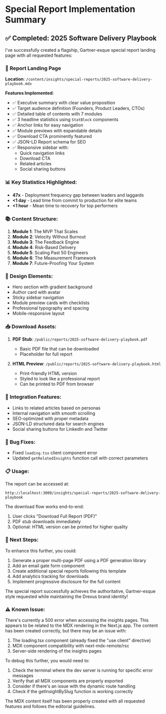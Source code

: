 # Special Report Implementation Summary

## ✅ Completed: 2025 Software Delivery Playbook

I've successfully created a flagship, Gartner-esque special report landing page with all requested
features:

### 📄 **Report Landing Page**

**Location**: `/content/insights/special-reports/2025-software-delivery-playbook.mdx`

**Features Implemented**:

- ✅ Executive summary with clear value proposition
- ✅ Target audience definition (Founders, Product Leaders, CTOs)
- ✅ Detailed table of contents with 7 modules
- ✅ 3 headline statistics using `StatBlock` components
- ✅ Anchor links for easy navigation
- ✅ Module previews with expandable details
- ✅ Download CTA prominently featured
- ✅ JSON-LD Report schema for SEO
- ✅ Responsive sidebar with:
  - Quick navigation links
  - Download CTA
  - Related articles
  - Social sharing buttons

### 📊 **Key Statistics Highlighted**:

- **47x** - Deployment frequency gap between leaders and laggards
- **<1 day** - Lead time from commit to production for elite teams
- **<1 hour** - Mean time to recovery for top performers

### 📚 **Content Structure**:

1. **Module 1**: The MVP That Scales
2. **Module 2**: Velocity Without Burnout
3. **Module 3**: The Feedback Engine
4. **Module 4**: Risk-Based Delivery
5. **Module 5**: Scaling Past 50 Engineers
6. **Module 6**: The Measurement Framework
7. **Module 7**: Future-Proofing Your System

### 🎨 **Design Elements**:

- Hero section with gradient background
- Author card with avatar
- Sticky sidebar navigation
- Module preview cards with checklists
- Professional typography and spacing
- Mobile-responsive layout

### 📥 **Download Assets**:

1. **PDF Stub**: `/public/reports/2025-software-delivery-playbook.pdf`
   - Basic PDF file that can be downloaded
   - Placeholder for full report

2. **HTML Preview**: `/public/reports/2025-software-delivery-playbook.html`
   - Print-friendly HTML version
   - Styled to look like a professional report
   - Can be printed to PDF from browser

### 🔗 **Integration Features**:

- Links to related articles based on personas
- Internal navigation with smooth scrolling
- SEO-optimized with proper metadata
- JSON-LD structured data for search engines
- Social sharing buttons for LinkedIn and Twitter

### 🐛 **Bug Fixes**:

- Fixed `loading.tsx` client component error
- Updated `getRelatedInsights` function call with correct parameters

### 📋 **Usage**:

The report can be accessed at:

```
http://localhost:3000/insights/special-reports/2025-software-delivery-playbook
```

The download flow works end-to-end:

1. User clicks "Download Full Report (PDF)"
2. PDF stub downloads immediately
3. Optional: HTML version can be printed for higher quality

### 🚀 **Next Steps**:

To enhance this further, you could:

1. Generate a proper multi-page PDF using a PDF generation library
2. Add an email gate form component
3. Create additional special reports following this template
4. Add analytics tracking for downloads
5. Implement progressive disclosure for the full content

The special report successfully achieves the authoritative, Gartner-esque style requested while
maintaining the Drexus brand identity!

### ⚠️ Known Issue:

There's currently a 500 error when accessing the insights pages. This appears to be related to the
MDX rendering in the Next.js app. The content has been created correctly, but there may be an issue
with:

1. The loading.tsx component (already fixed the "use client" directive)
2. MDX component compatibility with next-mdx-remote/rsc
3. Server-side rendering of the insights pages

To debug this further, you would need to:

1. Check the terminal where the dev server is running for specific error messages
2. Verify that all MDX components are properly exported
3. Consider if there's an issue with the dynamic route handling
4. Check if the getInsightBySlug function is working correctly

The MDX content itself has been properly created with all requested features and follows the
editorial guidelines.
